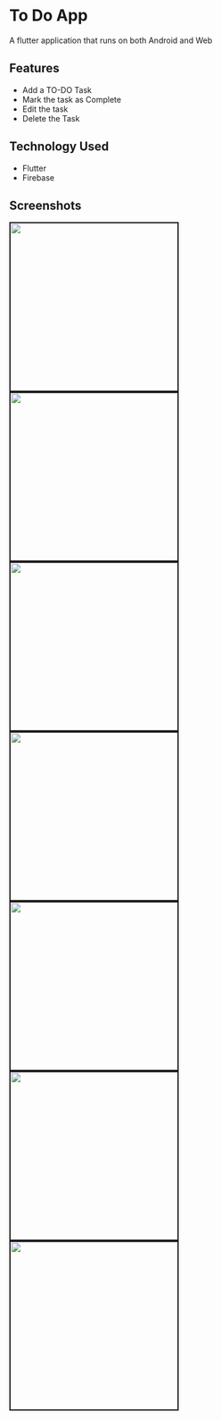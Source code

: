 # To Do App

A flutter application that runs on both Android and Web

## Features

- Add a TO-DO Task
- Mark the task as Complete
- Edit the task
- Delete the Task

## Technology Used

- Flutter 
- Firebase

## Screenshots
<div float="left">
	<img src="./Screenshots/splash_screen.png" style="border: 2px solid;" width="300px">
	<img src="./Screenshots/home_page.png" style="border: 2px solid;" width="300px">
	<img src="./Screenshots/add_task.png" style="border: 2px solid;" width="300px">
	<img src="./Screenshots/new_task_added.png" style="border: 2px solid;" width="300px">
	<img src="./Screenshots/mark_as_complete.png" style="border: 2px solid;" width="300px">
	<img src="./Screenshots/edit_task.png" style="border: 2px solid;" width="300px">
	<img src="./Screenshots/delete_task.png" style="border: 2px solid;" width="300px">


</div>
